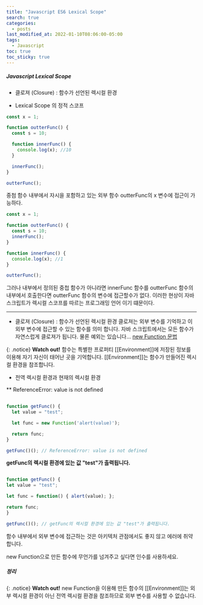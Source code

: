 ```yaml
---
title: "Javascript ES6 Lexical Scope"
search: true
categories:
  - posts
last_modified_at: 2022-01-10T08:06:00-05:00
tags:
  - Javascript
toc: true
toc_sticky: true
---
```


##### Javascript  Lexical Scope

+ 클로져 (Closure) : 함수가 선언된 렉시컬 환경

+ Lexical Scope 의 정적 스코프

```javascript
const x = 1;

function outterFunc() {
  const s = 10;

  function innerFunc() {
    console.log(x); //10
  }

  innerFunc();
}

outterFunc();

```

중첨 함수 내부에서 자시을 포함하고 있는 외부 함수 outterFunc의 x 변수에 접근이 가능하다.

```javascript
const x = 1;

function outterFunc() {
  const s = 10;
  innerFunc();
}

function innerFunc() {
  console.log(x); //1
}

outterFunc();
```

그러나 내부에서 정의된 중첩 함수가 아니라면 innerFunc 함수를 outterFunc 함수의 내부에서 호출한다면 outterFunc 함수의 변수에 접근할수가 없다.
이러한 현상이 자바스크립트가 렉시컬 스코프를 따르는 프로그래밍 언어 이기 떄문이다.

--------

+ 클로져 (Closure) : 함수가 선언된 렉시컬 환경
  클로져는 외부 변수를 기억하고 이 외부 변수에 접근할 수 있는 함수를 의미 합니다.
  자바 스크립트에서는 모든 함수가 자연스럽게 클로져가 됩니다. 
  물론 예외는 있습니다... [new Function 문법](https://ko.javascript.info/new-function)

{: .notice}
**Watch out!** 함수는 특별한 프로퍼티 [[Environment]]에 저장된 정보를 이용해 자기 자신이 태어난 곳을 기억합니다. [[Environment]]는 함수가 만들어진 렉시컬 환경을 참조합니다.

+ 전역 렉시컬 환경과 현재의 렉시컬 환경

** ReferenceError: value is not defined

```javascript
 
function getFunc() {
  let value = "test";

  let func = new Function('alert(value)');

  return func;
}

getFunc()(); // ReferenceError: value is not defined
 ```


**getFunc의 렉시컬 환경에 있는 값 "test"가 출력됩니다.**

  ```javascript
 
function getFunc() {
  let value = "test";

  let func = function() { alert(value); };

  return func;
}

getFunc()(); // getFunc의 렉시컬 환경에 있는 값 "test"가 출력됩니다.
 ```

 함수 내부에서 외부 변수에 접근하는 것은 아키텍처 관점에서도 좋지 않고 에러에 취약합니다.

new Function으로 만든 함수에 무언가를 넘겨주고 싶다면 인수를 사용하세요.

##### 정리

{: .notice}
**Watch out!** new Function을 이용해 만든 함수의 [[Environment]]는 외부 렉시컬 환경이 아닌 전역 렉시컬 환경을 참조하므로 외부 변수를 사용할 수 없습니다.


